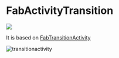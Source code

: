 # FabActivityTransition

[![](https://jitpack.io/v/acontenti/FabActivityTransition.svg)](https://jitpack.io/#acontenti/FabActivityTransition)

It is based on [FabTransitionActivity](https://github.com/coyarzun89/FabTransitionActivity)

![transitionactivity](https://github.com/coyarzun89/FabTransitionActivity/blob/master/art/fabTransitionActivity.gif)
